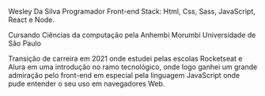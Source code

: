 Wesley Da Silva 
Programador Front-end 
Stack: Html, Css, Sass, JavaScript, React e Node.

Cursando Ciências da computação pela Anhembi Morumbi Universidade de São Paulo

Transição de carreira em 2021 onde estudei pelas escolas Rocketseat e Alura em uma introdução no ramo tecnológico,
onde logo ganhei um grande admiração pelo front-end em especial pela linguagem JavaScript onde pude entender o seu uso em navegadores Web. 
